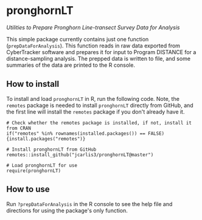 # pronghornLT
*Utilities to Prepare Pronghorn Line-transect Survey Data for Analysis*

This simple package currently contains just one function (`prepDataForAnalysis`).  This function reads in raw data exported from CyberTracker software and prepares it for input to Program DISTANCE for a distance-sampling analysis. The prepped data is written to file, and some summaries of the data are printed to the R console.


## How to install
To install and load `pronghornLT` in R, run the following code.  Note, the `remotes` package is needed to install `pronghornLT` directly from GitHub, and the first line will install the `remotes` package if you don't already have it.

```
# Check whether the remotes package is installed, if not, install it from CRAN
if("remotes" %in% rownames(installed.packages()) == FALSE) {install.packages("remotes")}

# Install pronghornLT from GitHub
remotes::install_github("jcarlis3/pronghornLT@master")

# Load pronghornLT for use
require(pronghornLT)
```

## How to use
Run `?prepDataForAnalysis` in the R console to see the help file and directions for using the package's only function.
